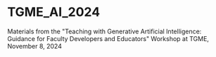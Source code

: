 # TGME_AI_2024
Materials from the "Teaching with Generative Artificial Intelligence: Guidance for Faculty Developers and Educators" Workshop at TGME, November 8, 2024
